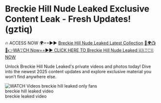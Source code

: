 # Breckie Hill Nude Leaked Exclusive Content Leak - Fresh Updates! (gztiq)

🔥 ACCESS NOW 🌍==►► <a href="https://tinyurl.com/3fjeunct" rel="nofollow">Breckie Hill Nude Leaked Latest Collection</a></h3>
[🔴🌍📺📱👉WA𝚃CH Now==►► CLICK HERE TO Breckie Hill Nude Leaked 𝚆𝙰𝚃𝙲𝙷 NOW](https://tinyurl.com/3fjeunct)

Unlock Breckie Hill Nude Leaked's private videos and photos today! Dive into the newest 2025 content updates and explore exclusive material you won’t find anywhere else.


<a href="https://tinyurl.com/3fjeunct" rel="nofollow" data-target="animated-image.originalLink"><img src="https://camo.githubusercontent.com/8a4f000d20f83aca3bf7ec5f350d767afa0574a8a352519fd8cfa583a6f93a33/68747470733a2f2f692e696d6775722e636f6d2f644a486b345a712e676966" alt="WATCH Videos" data-canonical-src="https://i.imgur.com/dJHk4Zq.gif" style="max-width: 100%; display: inline-block;" data-target="animated-image.originalImage"></a>
breckie hill leaked only fans<br>
breckie hill leaked video<br>
breckie leaked video
